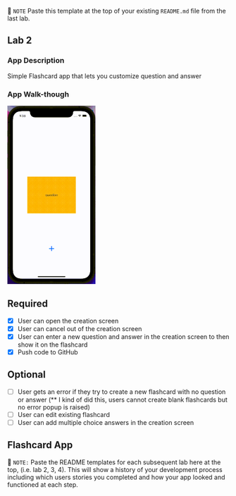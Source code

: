 📝 `NOTE` Paste this template at the top of your existing `README.md` file from the last lab.

## Lab 2

### App Description
Simple Flashcard app that lets you customize question and answer

### App Walk-though

<img src="./lab2.gif" width=200><br>

## Required
- [x] User can open the creation screen
- [x] User can cancel out of the creation screen
- [x] User can enter a new question and answer in the creation screen to then show it on the flashcard
- [x] Push code to GitHub
## Optional
- [ ] User gets an error if they try to create a new flashcard with no question or answer 
    (\*\* I kind of did this, users cannot create blank flashcards but no error popup is raised)
- [ ] User can edit existing flashcard
- [ ] User can add multiple choice answers in the creation screen
## Flashcard App

📝 `NOTE:` Paste the README templates for each subsequent lab here at the top, (i.e. lab 2, 3, 4). This will show a history of your development process including which users stories you completed and how your app looked and functioned at each step.
